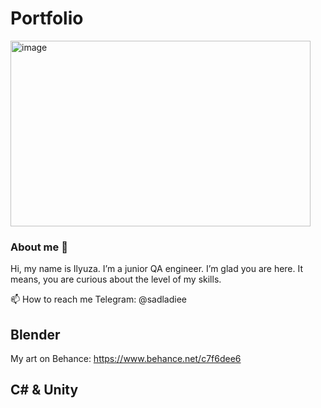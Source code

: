 # Portfolio

<img width="480" height="297" alt="image" src="https://github.com/user-attachments/assets/62025256-97ba-4a95-98b9-553d91948a74" />


### About me :wave:

Hi, my name is Ilyuza. I’m a junior QA engineer. I’m glad you are here. It means, you are curious about the level of my skills.

📫 How to reach me Telegram: @sadladiee 

## Blender 

My art on Behance: https://www.behance.net/c7f6dee6

## C# & Unity 
